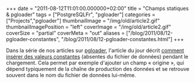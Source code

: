 +++
date = "2011-08-12T11:01:00.000000+02:00"
title = "Champs statiques & pgloader"
tags = ["PostgreSQLFr", "pgloader"]
categories = ["Projects","pgloader"]
thumbnailImage = "/img/old/article2.gif"
thumbnailImagePosition = "left"
coverImage = "/img/old/article2.gif"
coverSize = "partial"
coverMeta = "out"
aliases = ["/blog/2011/08/12-pgloader-constantes",
           "/blog/2011/08/12-pgloader-constantes.html"]
+++

Dans la série de nos articles sur 
[pgloader](http://tapoueh.org/tags/pgloader.html), l'article du jour décrit
[comment insérer des valeurs constantes](http://tapoueh.org/blog/2011/08/12-pgloader-udc.html) (absentes du fichier de données)
pendant le chargement.  Cela permet par exemple d'ajouter un champ
« origine », qui dépend typiquement de la chaîne de production des données
et se retrouve souvent dans le nom du fichier de données lui-même.
